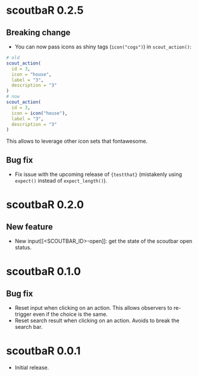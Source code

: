 # scoutbaR 0.2.5

## Breaking change

- You can now pass icons as shiny tags (`icon("cogs")`) in `scout_action()`:

```r
# old
scout_action(
  id = 3,
  icon = "house",
  label = "3",
  description = "3"
)
# now
scout_action(
  id = 3,
  icon = icon("house"),
  label = "3",
  description = "3"
)
```

This allows to leverage other icon sets that fontawesome.

## Bug fix

- Fix issue with the upcoming release of `{testthat}` (mistakenly using `expect()` instead of `expect_length()`).

# scoutbaR 0.2.0

## New feature

- New input[[<SCOUTBAR_ID>-open]]: get the state of the scoutbar open status.

# scoutbaR 0.1.0

## Bug fix

- Reset input when clicking on an action. This allows observers to re-trigger even if the choice is the same.
- Reset search result when clicking on an action. Avoids to break the search bar.

# scoutbaR 0.0.1

- Initial release.
